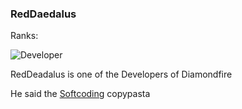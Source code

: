 ### RedDaedalus
Ranks:

![Developer](https://img.shields.io/static/v1?label=&message=Developer&color=fb7da7)

RedDeadalus is one of the Developers of Diamondfire

He said the [Softcoding](../inside-jokes/Softcoding) copypasta

